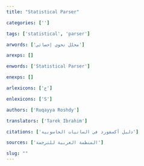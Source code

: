 ```yaml
---
title: "Statistical Parser"

categories: ['']

tags: ['statistical', 'parser']

arwords: ['محلل نحوي إحصائي']

arexps: []

enwords: ['Statistical Parser']

enexps: []

arlexicons: ['ح']

enlexicons: ['S']

authors: ['Ruqayya Roshdy']

translators: ['Tarek Ibrahim']

citations: ['دليل أكسفورد في السانيات الحاسوبية']

sources: ['المنظمة العربية للترجمة']

slug: ""
---
```

